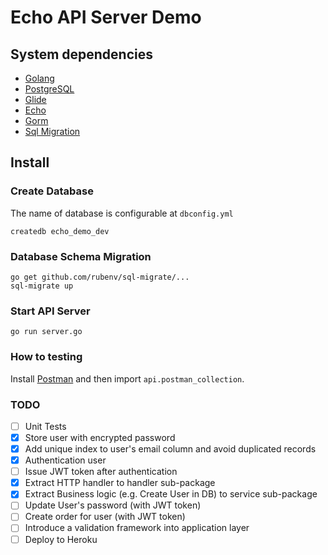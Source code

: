 
Echo API Server Demo
====================


System dependencies
------------

- [Golang](https://golang.org)
- [PostgreSQL](https://www.postgresql.org)
- [Glide](https://github.com/Masterminds/glide)
- [Echo](https://github.com/labstack/echo)
- [Gorm](https://github.com/jinzhu/gorm)
- [Sql Migration](https://github.com/rubenv/sql-migrate)



Install
------------

### Create Database
The name of database is configurable at `dbconfig.yml`
```shell
createdb echo_demo_dev
```

### Database Schema Migration
```shell
go get github.com/rubenv/sql-migrate/...
sql-migrate up
```

### Start API Server
```shell
go run server.go
```

### How to testing

Install [Postman](https://chrome.google.com/webstore/detail/postman/fhbjgbiflinjbdggehcddcbncdddomop?hl=en) and then import `api.postman_collection`.

### TODO
- [ ] Unit Tests
- [x] Store user with encrypted password
- [x] Add unique index to user's email column and avoid duplicated records
- [x] Authentication user
- [ ] Issue JWT token after authentication
- [x] Extract HTTP handler to handler sub-package
- [x] Extract Business logic (e.g. Create User in DB) to service sub-package
- [ ] Update User's password (with JWT token)
- [ ] Create order for user (with JWT token)
- [ ] Introduce a validation framework into application layer
- [ ] Deploy to Heroku
